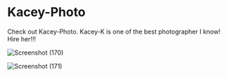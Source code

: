 # Kacey-Photo
Check out Kacey-Photo. Kacey-K is one of the best photographer I know! Hire her!!!


![Screenshot (170)](https://user-images.githubusercontent.com/96732813/163921462-94abb484-7674-45e7-b28b-99a6bfdc9e99.png)

![Screenshot (171)](https://user-images.githubusercontent.com/96732813/163921470-3c5c1e6c-09a7-4c61-ac04-e9d94879fd3a.png)
